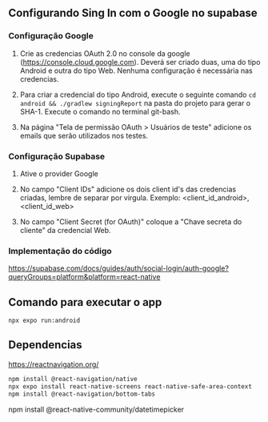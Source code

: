 ## Configurando Sing In com o Google no supabase

### Configuração Google
1. Crie as credencias OAuth 2.0 no console da google (https://console.cloud.google.com). Deverá ser criado duas, uma do tipo Android e outra do tipo Web. Nenhuma configuração é necessária nas credencias.

2. Para criar a credencial do tipo Android, execute o seguinte comando `cd android && ./gradlew signingReport` na pasta do projeto para gerar o SHA-1. Execute o comando no terminal git-bash.

3. Na página "Tela de permissão OAuth > Usuários de teste" adicione os emails que serão utilizados nos testes.

### Configuração Supabase
1. Ative o provider Google

2. No campo "Client IDs" adicione os dois client id's das credencias criadas, lembre de separar por virgula. Exemplo: <client_id_android>,<client_id_web>

3. No campo "Client Secret (for OAuth)" coloque a "Chave secreta do cliente" da credencial Web.


### Implementação do código
https://supabase.com/docs/guides/auth/social-login/auth-google?queryGroups=platform&platform=react-native

## Comando para executar o app
`npx expo run:android`

## Dependencias

https://reactnavigation.org/
```bash
npm install @react-navigation/native
npx expo install react-native-screens react-native-safe-area-context
npm install @react-navigation/bottom-tabs
```

npm install @react-native-community/datetimepicker
